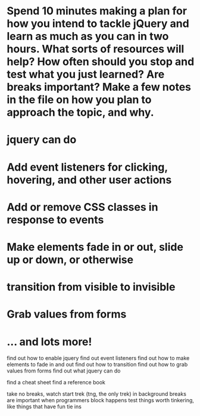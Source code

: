 # Spend 10 minutes making a plan for how you intend to tackle jQuery and learn as much as you can in two hours. What sorts of resources will help? How often should you stop and test what you just learned? Are breaks important? Make a few notes in the file on how you plan to approach the topic, and why.

# jquery can do
# Add event listeners for clicking, hovering, and other user actions
# Add or remove CSS classes in response to events
# Make elements fade in or out, slide up or down, or otherwise 
# transition from visible to invisible
# Grab values from forms
# ... and lots more!

find out how to enable jquery
find out event listeners
find out how to make elements to fade in and out
find out how to transition
find out how to grab values from forms
find out what jquery can do

find a cheat sheet
find a reference book

take no breaks, watch start trek (tng, the only trek) in background
breaks are important when programmers block happens
test things worth tinkering, like things that have fun tie ins

